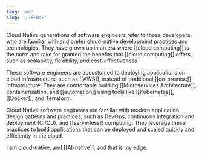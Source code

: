 ```yaml
---
lang: 'en'
slug: '/78ED4E'
---
```


Cloud Native generations of software engineers refer to those developers who are familiar with and prefer cloud-native development practices and technologies. They have grown up in an era where [[cloud computing]] is the norm and take for granted the benefits that [[cloud computing]] offers, such as scalability, flexibility, and cost-effectiveness.

These software engineers are accustomed to deploying applications on cloud infrastructure, such as [[AWS]], instead of traditional [[on-premise]] infrastructure. They are comfortable building [[Microservices Architecture]], containerization, and [[automation]] using tools like [[Kubernetes]], [[Docker]], and Terraform.

Cloud Native software engineers are familiar with modern application design patterns and practices, such as DevOps, continuous integration and deployment (CI/CD), and [[serverless]] computing. They leverage these practices to build applications that can be deployed and scaled quickly and efficiently in the cloud.

I am cloud-native, and [[AI-native]], and that is my edge.
